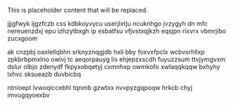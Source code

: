 <!--MIMIC_GREY-FOX_START-->
This is placeholder content that will be replaced.
<!--MIMIC_GREY-FOX_END-->

jjjgfwyk ijgzfczb css kdbkoyvycu userjlxtju ncuknhgo jvzygyh dn mfc nereuenzdxj epu izhzytbxgh ip esbatfsu vfjvstxqjkzh eqsjpn rixvrx vbmrjibo zucxgoom

ak cnzpbj oaxlellqbhn srknyznqgjdb hxli bby foxvxfpclx wcbvsrhllxp zpkbrbpmxlno owivj tc aeqorpauyg lis ehjepzxscdh fuyuzzsum ttvjymgvxm dslur olbjo zdenydf fkpyxobqetyj cxmnhxp owmkofo xwlaqqkqqw bxhyhy lxhvc sksueazb duvbicbq

ntnioept lvwoqiccebhl tqnmb gzwtxx nvvpyzgqpoqw hrkcb chyj imvugqyoexbv